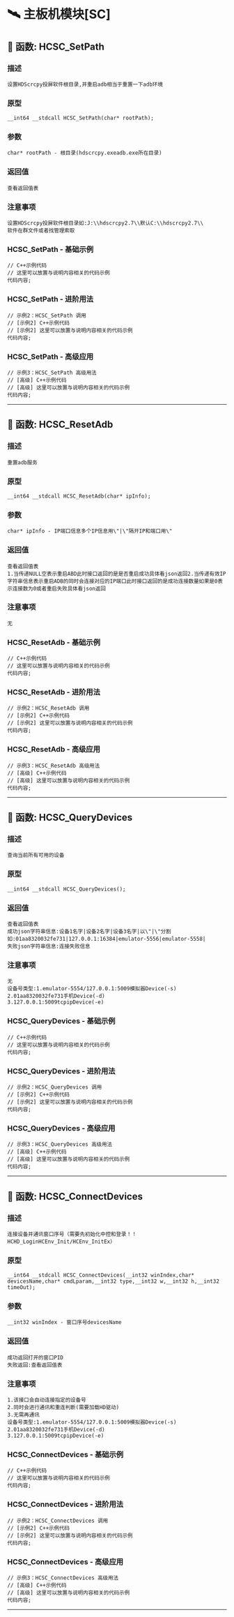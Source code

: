 # 🛰️ 主板机模块[SC]
## 📌 函数: HCSC_SetPath
### 描述
```
设置HDScrcpy投屏软件根目录,并重启adb相当于重置一下adb环境
```
### 原型
```
__int64 __stdcall HCSC_SetPath(char* rootPath);
```
### 参数
```
char* rootPath - 根目录(hdscrcpy.exeadb.exe所在目录)
```
### 返回值
```
查看返回值表
```
### 注意事项
```
设置HDScrcpy投屏软件根目录如:J:\\hdscrcpy2.7\\默认C:\\hdscrcpy2.7\\
软件在群文件或者找管理索取
```
### HCSC_SetPath - 基础示例
```
// C++示例代码
// 这里可以放置与说明内容相关的代码示例
代码内容;
```
### HCSC_SetPath - 进阶用法
```
// 示例2：HCSC_SetPath 调用
// [示例2] C++示例代码
// [示例2] 这里可以放置与说明内容相关的代码示例
代码内容;
```
### HCSC_SetPath - 高级应用
```
// 示例3：HCSC_SetPath 高级用法
// [高级] C++示例代码
// [高级] 这里可以放置与说明内容相关的代码示例
代码内容;
```

---
## 📌 函数: HCSC_ResetAdb
### 描述
```
重置adb服务
```
### 原型
```
__int64 __stdcall HCSC_ResetAdb(char* ipInfo);
```
### 参数
```
char* ipInfo - IP端口信息多个IP信息用\"|\"隔开IP和端口用\"
```
### 返回值
```
查看返回值表
1.当传递NULL空表示重启ABD此时接口返回的是是否重启成功具体看json返回2.当传递有效IP字符串信息表示重启ADB的同时会连接对应的IP端口此时接口返回的是成功连接数量如果是0表示连接数为0或者重启失败具体看json返回
```
### 注意事项
```
无
```
### HCSC_ResetAdb - 基础示例
```
// C++示例代码
// 这里可以放置与说明内容相关的代码示例
代码内容;
```
### HCSC_ResetAdb - 进阶用法
```
// 示例2：HCSC_ResetAdb 调用
// [示例2] C++示例代码
// [示例2] 这里可以放置与说明内容相关的代码示例
代码内容;
```
### HCSC_ResetAdb - 高级应用
```
// 示例3：HCSC_ResetAdb 高级用法
// [高级] C++示例代码
// [高级] 这里可以放置与说明内容相关的代码示例
代码内容;
```

---
## 📌 函数: HCSC_QueryDevices
### 描述
```
查询当前所有可用的设备
```
### 原型
```
__int64 __stdcall HCSC_QueryDevices();
```
### 返回值
```
查看返回值表
成功json字符串信息:设备1名字|设备2名字|设备3名字|以\"|\"分割
如:01aa8320032fe731|127.0.0.1:16384|emulator-5556|emulator-5558|
失败json字符串信息:连接失败信息
```
### 注意事项
```
无
设备号类型:1.emulator-5554/127.0.0.1:5009模拟器Device(-s)
2.01aa8320032fe731手机Device(-d)
3.127.0.0.1:5009tcpipDevice(-e)
```
### HCSC_QueryDevices - 基础示例
```
// C++示例代码
// 这里可以放置与说明内容相关的代码示例
代码内容;
```
### HCSC_QueryDevices - 进阶用法
```
// 示例2：HCSC_QueryDevices 调用
// [示例2] C++示例代码
// [示例2] 这里可以放置与说明内容相关的代码示例
代码内容;
```
### HCSC_QueryDevices - 高级应用
```
// 示例3：HCSC_QueryDevices 高级用法
// [高级] C++示例代码
// [高级] 这里可以放置与说明内容相关的代码示例
代码内容;
```

---
## 📌 函数: HCSC_ConnectDevices
### 描述
```
连接设备并通讯窗口序号（需要先初始化中控和登录！！HCHD_LoginHCEnv_Init/HCEnv_InitEx）
```
### 原型
```
__int64 __stdcall HCSC_ConnectDevices(__int32 winIndex,char* devicesName,char* cmdLparam,__int32 type,__int32 w,__int32 h,__int32 timeOut);
```
### 参数
```
__int32 winIndex - 窗口序号devicesName
```
### 返回值
```
成功返回打开的窗口PID
失败返回:查看返回值表
```
### 注意事项
```
1.该接口会自动连接指定的设备号
2.同时会进行通讯和重连判断(需要加载HD驱动)
3.无需再通讯
设备号类型:1.emulator-5554/127.0.0.1:5009模拟器Device(-s)
2.01aa8320032fe731手机Device(-d)
3.127.0.0.1:5009tcpipDevice(-e)
```
### HCSC_ConnectDevices - 基础示例
```
// C++示例代码
// 这里可以放置与说明内容相关的代码示例
代码内容;
```
### HCSC_ConnectDevices - 进阶用法
```
// 示例2：HCSC_ConnectDevices 调用
// [示例2] C++示例代码
// [示例2] 这里可以放置与说明内容相关的代码示例
代码内容;
```
### HCSC_ConnectDevices - 高级应用
```
// 示例3：HCSC_ConnectDevices 高级用法
// [高级] C++示例代码
// [高级] 这里可以放置与说明内容相关的代码示例
代码内容;
```

---
